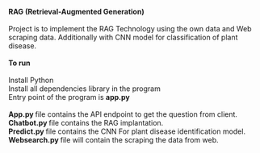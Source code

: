 <b>RAG (Retrieval-Augmented Generation)</b></br>
</br>
Project is to implement the RAG Technology using the own data and Web scraping data. Additionally with CNN model for classification of plant disease.
</br>
</br>
<b>To run </b></br>
</br>
Install Python</br>
Install all dependencies library in the program
</br>
Entry point of the program is <b>app.py </b></br></br>
<b>App.py </b>file contains the API endpoint to get the question from client.</br>
<b>Chatbot.py </b>file contains the RAG implantation.</br>
<b>Predict.py </b>file contains the CNN For plant disease identification model.</br>
<b>Websearch.py </b>file will contain the scraping the data from web.</br>

